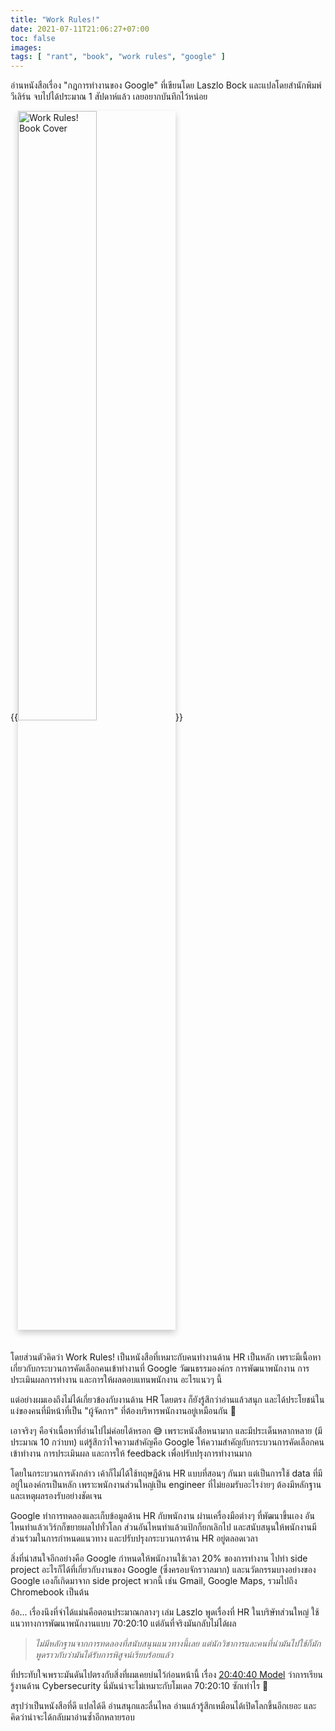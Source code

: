 ```yaml
---
title: "Work Rules!"
date: 2021-07-11T21:06:27+07:00
toc: false
images:
tags: [ "rant", "book", "work rules", "google" ]
---
```


อ่านหนังสือเรื่อง "กฎการทำงานของ Google" ที่เขียนโดย Laszlo Bock และแปลโดยสำนักพิมพ์วีเลิร์น จบไปได้ประมาณ 1 สัปดาห์แล้ว เลยอยากบันทึกไว้หน่อย

{{<image src="/img/work-rules/book-cover.jpg" alt="Work Rules! Book Cover" position="center" style="box-shadow: 0 5px 10px 0 rgba(0,0,0,0.2); margin-bottom: 1.5em; width: 50%;">}}

โดยส่วนตัวคิดว่า Work Rules! เป็นหนังสือที่เหมาะกับคนทำงานด้าน HR เป็นหลัก เพราะมีเนื้อหาเกี่ยวกับกระบวนการคัดเลือกคนเข้าทำงานที่ Google วัฒนธรรมองค์กร การพัฒนาพนักงาน การประเมินผลการทำงาน และการให้ผลตอบแทนพนักงาน อะไรแนวๆ นี้ 

แต่อย่างผมเองถึงไม่ได้เกี่ยวข้องกับงานด้าน HR โดยตรง ก็ยังรู้สึกว่าอ่านแล้วสนุก และได้ประโยชน์ในแง่ของคนที่มีหน้าที่เป็น "ผู้จัดการ" ที่ต้องบริหารพนักงานอยู่เหมือนกัน 🤔

เอาจริงๆ คือจำเนื้อหาที่อ่านไปไม่ค่อยได้หรอก 😅 เพราะหนังสือหนามาก และมีประเด็นหลากหลาย (มีประมาณ 10 กว่าบท) แต่รู้สึกว่าใจความสำคัญคือ Google ให้ความสำคัญกับกระบวนการคัดเลือกคนเข้าทำงาน การประเมินผล และการให้ feedback เพื่อปรับปรุงการทำงานมาก

โดยในกระบวนการดังกล่าว เค้าก็ไม่ได้ใช้ทฤษฎีด้าน HR แบบที่สอนๆ กันมา แต่เป็นการใช้ data ที่มีอยู่ในองค์กรเป็นหลัก เพราะพนักงานส่วนใหญ่เป็น engineer ที่ไม่ยอมรับอะไรง่ายๆ ต้องมีหลักฐานและเหตุผลรองรับอย่างชัดเจน

Google ทำการทดลองและเก็บข้อมูลด้าน HR กับพนักงาน ผ่านเครื่องมือต่างๆ ที่พัฒนาขึ้นเอง อันไหนทำแล้วเวิร์กก็ขยายผลไปทั่วโลก ส่วนอันไหนทำแล้วแป้กก็ยกเลิกไป และสนับสนุนให้พนักงานมีส่วนร่วมในการกำหนดแนวทาง และปรับปรุงกระบวนการด้าน HR อยู่ตลอดเวลา

สิ่งที่น่าสนใจอีกอย่างคือ Google กำหนดให้พนักงานใช้เวลา 20% ของการทำงาน ไปทำ side project อะไรก็ได้ที่เกี่ยวกับงานของ Google (ซึ่งครอบจักรวาลมาก) และนวัตกรรมบางอย่างของ Google เองก็เกิดมาจาก side project พวกนี้ เช่น Gmail, Google Maps, รวมไปถึง Chromebook เป็นต้น

อ้อ... เรื่องนึงที่จำได้แม่นคือตอนประมาณกลางๆ เล่ม Laszlo พูดเรื่องที่ HR ในบริษัทส่วนใหญ่ ใช้แนวทางการพัฒนาพนักงานแบบ 70:20:10 แต่อันที่จริงมันกลับไม่ได้ผล

> _ไม่มีหลักฐานจากการทดลองที่สนับสนุนแนวทางนี้เลย แต่นักวิชาการและคนที่นำมันไปใช้ก็มักพูดราวกับว่ามันได้รับการพิสูจน์เรียบร้อยแล้ว_

ที่ประทับใจเพราะมันดันไปตรงกับสิ่งที่ผมเคยบ่นไว้ก่อนหน้านี้ เรื่อง [20:40:40 Model](/posts/20-40-40-model) ว่าการเรียนรู้งานด้าน Cybersecurity นี่มันน่าจะไม่เหมาะกับโมเดล 70:20:10 ซักเท่าไร 🤣

สรุปว่าเป็นหนังสือที่ดี แปลได้ดี อ่านสนุกและลื่นไหล อ่านแล้วรู้สึกเหมือนได้เปิดโลกขึ้นอีกเยอะ และคิดว่าน่าจะได้กลับมาอ่านซ้ำอีกหลายรอบ
